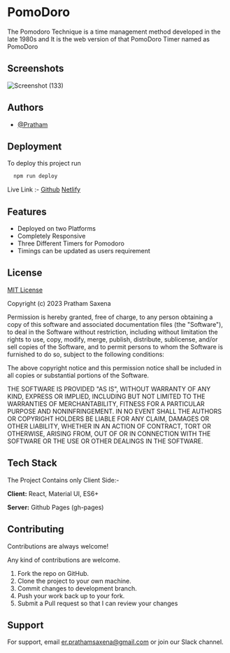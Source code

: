 
# PomoDoro  

The Pomodoro Technique is a time management method developed in the late 1980s and It is the web version of that PomoDoro Timer named as PomoDoro



## Screenshots

![Screenshot (133)](https://user-images.githubusercontent.com/94908262/220018472-7068538e-bc90-4bf5-b892-3446f41e1b4e.png)
<!-- https://user-images.githubusercontent.com/94908262/220068716-69946b96-c1f6-4b11-83e3-400679b23866.mp4 -->



## Authors

- [@Pratham](https://www.github.com/er-pratham)


## Deployment

To deploy this project run

```bash
  npm run deploy
```
Live Link :- [Github](https://er-pratham.github.io/PomoDoro/)
             [Netlify](https://glistening-cuchufli-8ac676.netlify.app) 


## Features

- Deployed on two Platforms
- Completely Responsive
- Three Different Timers for Pomodoro
- Timings can be updated as users requirement

## License

[MIT License](https://github.com/er-pratham/PomoDoro/blob/main/License.md)


Copyright (c) 2023 Pratham Saxena

Permission is hereby granted, free of charge, to any person obtaining a copy of this software and associated documentation files (the "Software"), to deal in the Software without restriction, including without limitation the rights to use, copy, modify, merge, publish, distribute, sublicense, and/or sell copies of the Software, and to permit persons to whom the Software is furnished to do so, subject to the following conditions:

The above copyright notice and this permission notice shall be included in all copies or substantial portions of the Software.

THE SOFTWARE IS PROVIDED "AS IS", WITHOUT WARRANTY OF ANY KIND, EXPRESS OR IMPLIED, INCLUDING BUT NOT LIMITED TO THE WARRANTIES OF MERCHANTABILITY, FITNESS FOR A PARTICULAR PURPOSE AND NONINFRINGEMENT. IN NO EVENT SHALL THE AUTHORS OR COPYRIGHT HOLDERS BE LIABLE FOR ANY CLAIM, DAMAGES OR OTHER LIABILITY, WHETHER IN AN ACTION OF CONTRACT, TORT OR OTHERWISE, ARISING FROM, OUT OF OR IN CONNECTION WITH THE SOFTWARE OR THE USE OR OTHER DEALINGS IN THE SOFTWARE.


## Tech Stack

The Project Contains only Client Side:-

 **Client:** React, Material UI, ES6+
 
  **Server:** Github Pages (gh-pages)


## Contributing

Contributions are always welcome!

Any kind of contributions are welcome.

1. Fork the repo on GitHub.
2. Clone the project to your own machine.
3. Commit changes to development branch.
4. Push your work back up to your fork.
5. Submit a Pull request so that I can review your changes

## Support

For support, email er.prathamsaxena@gmail.com or join our Slack channel.
